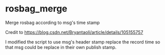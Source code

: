 # rosbag_merge
Merge rosbag according to msg's time stamp

Credit to https://blog.csdn.net/Bryantaoli/article/details/105155757

I modified the script to use msg's header stamp replace the record time so that msg could be replace in their own publish stamp.

